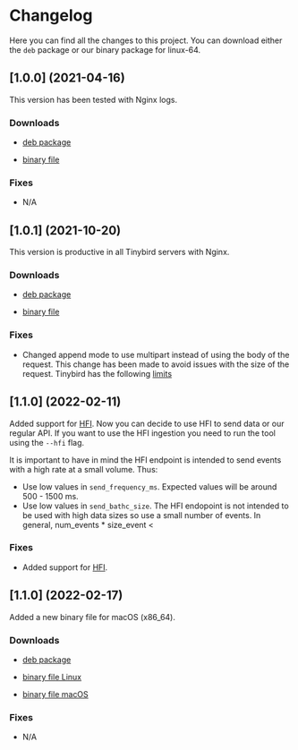 # Changelog

Here you can find all the changes to this project. You can download either the `deb` package or our binary package for linux-64.

## [1.0.0] (2021-04-16)

This version has been tested with Nginx logs.

### Downloads

* [deb package](https://storage.googleapis.com/tbtail-releases/tbtail_1.0.0_amd64.deb)

* [binary file](https://storage.googleapis.com/tbtail-releases/tbtail_1.0.0_amd64)

### Fixes
- N/A


## [1.0.1] (2021-10-20)

This version is productive in all Tinybird servers with Nginx.

### Downloads

* [deb package](https://storage.googleapis.com/tbtail-releases/tbtail_1.0.0_amd64.deb)

* [binary file]()

### Fixes
- Changed append mode to use multipart instead of using the body of the request. This change has been made to avoid issues with the size of the request. Tinybird has the following [limits](https://docs.tinybird.co/api-reference/api-reference.html#limits-title)


## [1.1.0] (2022-02-11)

Added support for [HFI](https://docs.tinybird.co/api-reference/datasource-api.html#post-v0-events-title). Now you can decide to use HFI to send data or our regular API. If you want to use the HFI ingestion you need to run the tool using the `--hfi` flag. 

It is important to have in mind the HFI endpoint is intended to send events with a high rate at a small volume. Thus:
- Use low values in `send_frequency_ms`. Expected values will be around 500 - 1500 ms.
- Use low values in `send_bathc_size`. The HFI endopoint is not intended to be used with high data sizes so use a small number of events. In general, num_events * size_event < 

### Fixes
- Added support for [HFI](https://docs.tinybird.co/api-reference/datasource-api.html#post-v0-events-title).


## [1.1.0] (2022-02-17)

Added a new binary file for macOS (x86_64).

### Downloads

* [deb package](https://storage.googleapis.com/tbtail-releases/tbtail_1.1.0_amd64.deb)

* [binary file Linux](https://storage.googleapis.com/tbtail-releases/tbtail_1.1.0_linux_amd64)

* [binary file macOS](https://storage.googleapis.com/tbtail-releases/tbtail_1.1.0_macos_amd64)

### Fixes
- N/A
